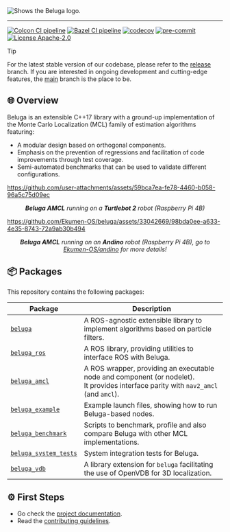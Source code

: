 <picture>
  <source media="(prefers-color-scheme: dark)" srcset="https://github.com/Ekumen-OS/beluga/assets/33042669/45f1d364-4c93-48b8-8912-f5b879ecc76a">
  <source media="(prefers-color-scheme: light)" srcset="https://github.com/Ekumen-OS/beluga/assets/33042669/83b32f5b-9102-4266-83bd-33c0427cb208">
  <img alt="Shows the Beluga logo." src="https://github.com/Ekumen-OS/beluga/assets/33042669/83b32f5b-9102-4266-83bd-33c0427cb208">
</picture>

---

[![Colcon CI pipeline](https://github.com/Ekumen-OS/beluga/actions/workflows/colcon_ci_pipeline.yml/badge.svg?branch=main)](https://github.com/Ekumen-OS/beluga/actions/workflows/colcon_ci_pipeline.yml?query=branch:main)
[![Bazel CI pipeline](https://github.com/Ekumen-OS/beluga/actions/workflows/bazel_ci_pipeline.yml/badge.svg?branch=main)](https://github.com/Ekumen-OS/beluga/actions/workflows/bazel_ci_pipeline.yml?query=branch:main)
[![codecov](https://codecov.io/gh/Ekumen-OS/beluga/branch/main/graph/badge.svg?token=rK7BNC5giK)](https://codecov.io/gh/Ekumen-OS/beluga)
[![pre-commit](https://img.shields.io/badge/pre--commit-enabled-brightgreen?logo=pre-commit)](https://github.com/pre-commit/pre-commit)
[![License Apache-2.0](https://img.shields.io/badge/license-Apache--2.0-blue.svg)](LICENSE)

> [!TIP]
> For the latest stable version of our codebase, please refer to the [release](https://github.com/Ekumen-OS/beluga/tree/release) branch.
> If you are interested in ongoing development and cutting-edge features, the [main](https://github.com/Ekumen-OS/beluga/tree/main) branch is the place to be.

## 🌐 Overview

Beluga is an extensible C++17 library with a ground-up implementation of the Monte Carlo Localization (MCL) family of estimation algorithms featuring:

- A modular design based on orthogonal components.
- Emphasis on the prevention of regressions and facilitation of code improvements through test coverage.
- Semi-automated benchmarks that can be used to validate different configurations.

https://github.com/user-attachments/assets/59bca7ea-fe78-4460-b058-96a5c75d09ec

<p align="center"><i><b>Beluga AMCL</b> running on a <b>Turtlebot 2</b> robot (Raspberry Pi 4B)</i></p>

https://github.com/Ekumen-OS/beluga/assets/33042669/98bda0ee-a633-4e35-8743-72a9ab30b494

<p align="center"><i><b>Beluga AMCL</b> running on an <b>Andino</b> robot (Raspberry Pi 4B), go to <a href="https://github.com/Ekumen-OS/andino">Ekumen-OS/andino</a> for more details!</i></p>

## 📦 Packages

This repository contains the following packages:

| Package                                      | Description                                                                                                             |
|----------------------------------------------| ------------------------------------------------------------------------------------------------------------------------|
| [`beluga`](beluga)                           | A ROS-agnostic extensible library to implement algorithms based on particle filters.                                    |
| [`beluga_ros`](beluga)                       | A ROS library, providing utilities to interface ROS with Beluga.                                                        |
| [`beluga_amcl`](beluga_amcl)                 | A ROS wrapper, providing an executable node and component (or nodelet).<br> It provides interface parity with `nav2_amcl` (and `amcl`). |
| [`beluga_example`](beluga_example)           | Example launch files, showing how to run Beluga-based nodes.                                                            |
| [`beluga_benchmark`](beluga_benchmark)       | Scripts to benchmark, profile and also compare Beluga with other MCL implementations.                                   |
| [`beluga_system_tests`](beluga_system_tests) | System integration tests for Beluga.                                                                                    |
| [`beluga_vdb`](beluga_vdb) | A library extension for `beluga` facilitating the use of OpenVDB for 3D localization.                                                                                    |

## ⚙️ First Steps

- Go check the [project documentation](https://ekumen-os.github.io/beluga).
- Read the [contributing guidelines](CONTRIBUTING.md).

